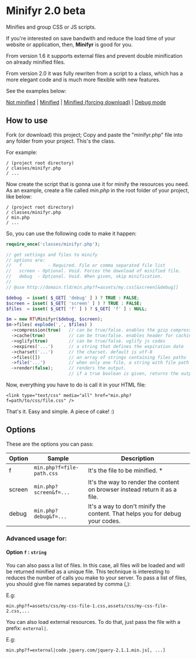 # Minifyr 2.0 beta

Minifies and group CSS or JS scripts.

If you're interested on save bandwith and reduce the load time of your website or application, then, **Minifyr** is good for you.

From version 1.6 it supports external files and prevent double minification on already minified files.

From version 2.0 it was fully rewriten from a script to a class, which has a more elegant code and is much more flexible with new features.

See the examples below:

   [Not minified](https://raw.githubusercontent.com/driftyco/ionicons/master/css/ionicons.css) |
   [Minified](http://awin.com.br/minifyr/sample.php?f=sample.css&screen) |
   [Minified (forcing download)](http://awin.com.br/minifyr/sample.php?f=sample.css) |
   [Debug mode](http://awin.com.br/minifyr/sample.php?f=sample.css&screen&debug)

## How to use

Fork (or download) this project; Copy and paste the "minifyr.php" file into any folder from your project. This's the class.

For example:

```
/ (project root directory)
/ classes/minifyr.php
/ ...
```

Now create the script that is gonna use it for minify the resources you need. As an example, create a file called _min.php_ in the 
root folder of your project, like below:

```
/ (project root directory)
/ classes/minifyr.php
/ min.php
/ ...
```

So, you can use the following code to make it happen:

```php
require_once('classes/minifyr.php');

// get settings and files to minify
// options are:
//   f			- Required. File or comma separated file list
//	 screen	- Optional. Void. Forces the download of minified file.
// 	 debug	- Optional. Void. When given, skip minification.
// 
// @use http://domain.tld/min.php?f=assets/my.css[&screen[&debug]]

$debug  = isset( $_GET[ 'debug' ] ) ? TRUE : FALSE;
$screen = isset( $_GET[ 'screen' ] ) ? TRUE : FALSE;
$files  = isset( $_GET[ 'f' ] ) ? $_GET[ 'f' ] : NULL;

$m = new RT\Minifyr($debug, $screen);
$m->files( explode(',', $files) )
  ->compression(true)   // can be true/false. enables the gzip compression 
  ->cache(true)         // can be true/false. enables header for caching 
  ->uglify(true)        // can be true/false. uglify js codes
  ->expires('...')      // a string that defines the expiration date
  ->charset('...')      // the charset. default is utf-8
  ->files([])           // an array of strings containing files paths
  ->file('...')         // when only one file, a string with file path 
  ->render(false);      // renders the output. 
                        // if a true boolean is given, returns the output as string.

```

Now, everything you have to do is call it in your HTML file:

```
<link type="text/css" media="all" href="min.php?f=path/to/css/file.css" />
```

That's it. Easy and simple. A piece of cake! :)

## Options

These are the options you can pass:

| Option    | Sample | Description |
| --------- | ------ | ----------  |
| f      | `min.php?f=file-path.css` | It's the file to be minified. * |
| screen | `min.php?screen&f=...`    | It's the way to render the content on browser instead return it as a file. |
| debug  | `min.php?debug&f=...`     | It's a way to don't minify the content. That helps you for debug your codes. |

### Advanced usage for:

#### Option `f` : `string`

You can also pass a list of files. In this case, all files will be loaded and will be returned minified as a unique file. This technique is interesting to reduces the number of calls you make to your server.
To pass a list of files, you should give file names separated by comma (,):

E.g:
```
min.php?f=assets/css/my-css-file-1.css,assets/css/my-css-file-2.css,...
```

You can also load external resources.
To do that, just pass the file with a prefix: `external|`.

E.g:
```
min.php?f=external|code.jquery.com/jquery-2.1.1.min.js[, ...]
```

